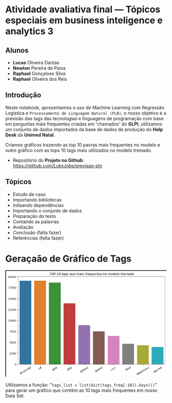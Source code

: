 # Atividade avaliativa final — Tópicos especiais em business inteligence e analytics 3

## Alunos

* **Lucas** Oliveira Dantas
* **Newton** Pereira de Paiva
* **Raphael** Gonçalves Silva 
* **Raphael** Oliveira dos Reis

## Introdução

Neste notebook, apresentamos o uso de Machine Learning com Regressão Logística e `Processamento de Linguagem Natural (PLN)`, o nosso objetivo é a previsão das tags das tecnologias e linguagens de programação com base em perguntas mais frequentes criadas em 'chamados' do **GLPI**, utilizamos um conjunto de dados importados da base de dados de produção do **Help Desk** da **Unimed Natal**.

Criamos gráficos trazendo as top 10 pavras mais frequentes no modelo e outro gráfico com as tops 10 tags mais utilizados no modelo treinado.

* Repositório do **Projeto no Github**: https://github.com/LuksJobs/previsao-pln

## Tópicos 

- Estudo de caso
- Importando bibliotecas
- Intlaando dependências
- Importando o conjunto de dados
- Preparação do texto
- Contando as palavras
- Avaliação
- Conclusão (falta fazer)
- Referências (falta fazer)

# Geraçaão de Gráfico de Tags

![Image Alt Text](./images/tags.png)

Utilizamos a função: "```tags_list = list(dict(tags_freq[:10]).keys())```" para gerar um gráfico que contém as 10 tags mais frequentes em nosso Data Set.